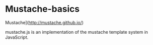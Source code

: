 # Mustache-basics
Mustache](http://mustache.github.io/)

mustache.js is an implementation of the mustache template system in JavaScript.